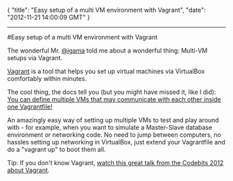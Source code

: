 {
  "title": "Easy setup of a multi VM environment with Vagrant",
  "date": "2012-11-21 14:00:09 GMT"
}

---

#Easy setup of a multi VM environment with Vagrant
<p>The wonderful Mr. <a href="http://www.twitter.com/igama">@igama</a> told me about a wonderful thing: Multi-VM setups via Vagrant.</p>&#13;
&#13;
<p><a href="http://ox86.tumblr.com/post/23734821654/painless-development-environments-with-virtualbox">Vagrant</a> is a tool that helps you set up virtual machines via VirtualBox comfortably within minutes.</p>&#13;
<p>The cool thing, the docs tell you (but you might have missed it, like I did): <a href="http://vagrantup.com/v1/docs/multivm.html">You can define multiple VMs that may communicate with each other inside one Vagrantfile!</a></p>&#13;
&#13;
<p>An amazingly easy way of setting up multiple VMs to test and play around with - for example, when you want to simulate a Master-Slave database environment or networking code. No need to jump between computers, no hassles setting up networking in VirtualBox, just extend your Vagrantfile and do a "vagrant up" to boot them all.</p>&#13;
&#13;
<p>Tip: If you don't know Vagrant, <a href="http://videos.sapo.pt/pky7qdvlT35cIvmgmaNc">watch this great talk from the Codebits 2012 about Vagrant</a>.</p> 
